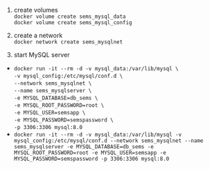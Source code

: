 1. create volumes  
`docker volume create sems_mysql_data`  
`docker volume create sems_mysql_config`

1. create a network  
`docker network create sems_mysqlnet`

1. start MySQL server
* `docker run -it --rm -d -v mysql_data:/var/lib/mysql \`  
`-v mysql_config:/etc/mysql/conf.d \`  
`--network sems_mysqlnet \`  
`--name sems_mysqlserver \`  
`-e MYSQL_DATABASE=db_sems \`  
`-e MYSQL_ROOT_PASSWORD=root \`  
`-e MYSQL_USER=semsapp \`  
`-e MYSQL_PASSWORD=semspassword \`  
`-p 3306:3306 mysql:8.0`  
* `docker run -it --rm -d -v mysql_data:/var/lib/mysql
-v mysql_config:/etc/mysql/conf.d
--network sems_mysqlnet
--name sems_mysqlserver
-e MYSQL_DATABASE=db_sems
-e MYSQL_ROOT_PASSWORD=root
-e MYSQL_USER=semsapp
-e MYSQL_PASSWORD=semspassword
-p 3306:3306 mysql:8.0`  
